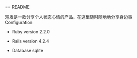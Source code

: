 == README

短发是一款分享个人状态心情的产品，在这里随时随地地分享身边事
Configuration

* Ruby version 2.2.0

* Rails version 4.2.4

* Database sqlite

